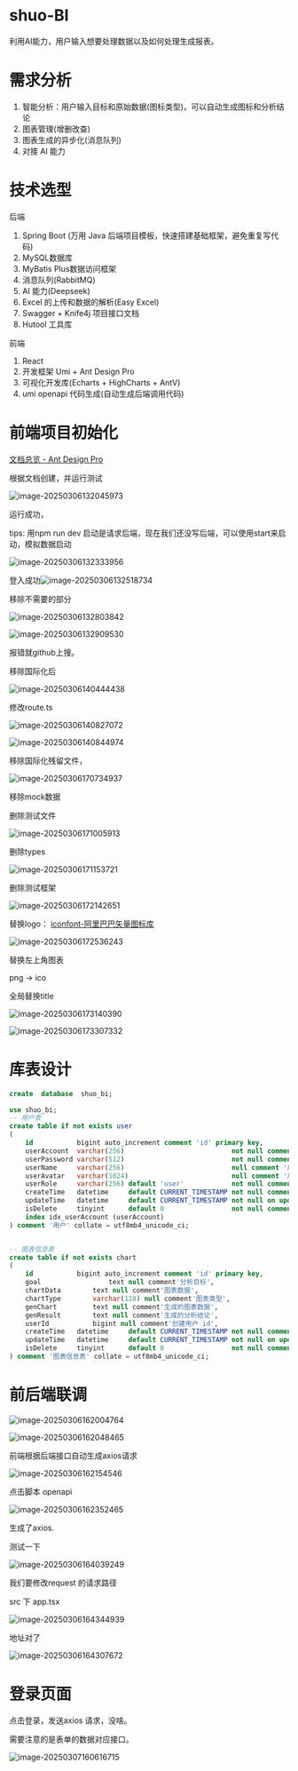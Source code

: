 # shuo-BI

利用AI能力，用户输入想要处理数据以及如何处理生成报表。

# 需求分析

1. 智能分析：用户输入目标和原始数据(图标类型)，可以自动生成图标和分析结论
2. 图表管理(增删改查)
3. 图表生成的异步化(消息队列)
4. 对接 AI 能力

# 技术选型

后端

1. Spring Boot (万用 Java 后端项目模板，快速搭建基础框架，避免重复写代码)
2. MySQL数据库
3. MyBatis Plus数据访问框架
4. 消息队列(RabbitMQ)
5. AI 能力(Deepseek)
6. Excel 的上传和数据的解析(Easy Excel)
7. Swagger + Knife4j 项目接口文档
8. Hutool 工具库



前端

1. React
2. 开发框架 Umi + Ant Design Pro
3. 可视化开发库(Echarts + HighCharts + AntV) 
4. umi openapi 代码生成(自动生成后端调用代码) 



# 前端项目初始化

[文档总览 - Ant Design Pro](https://pro.ant.design/zh-CN/docs/overview)

根据文档创建，并运行测试

![image-20250306132045973](images/开发手册.assets/image-20250306132045973.png)

运行成功，

tips: 用npm run dev 启动是请求后端，现在我们还没写后端，可以使用start来启动，模拟数据启动



![image-20250306132333956](images/开发手册.assets/image-20250306132333956.png)

登入成功![image-20250306132518734](images/开发手册.assets/image-20250306132518734.png)

移除不需要的部分



![image-20250306132803842](images/开发手册.assets/image-20250306132803842.png)

![image-20250306132909530](images/开发手册.assets/image-20250306132909530.png)

报错就github上搜。

移除国际化后

![image-20250306140444438](images/开发手册.assets/image-20250306140444438.png)

修改route.ts

![image-20250306140827072](images/开发手册.assets/image-20250306140827072.png)

![image-20250306140844974](images/开发手册.assets/image-20250306140844974.png)

移除国际化残留文件，

![image-20250306170734937](images/开发手册.assets/image-20250306170734937.png)

移除mock数据

删除测试文件

![image-20250306171005913](images/开发手册.assets/image-20250306171005913.png)

删除types

![image-20250306171153721](images/开发手册.assets/image-20250306171153721.png)

删除测试框架

![image-20250306172142651](images/开发手册.assets/image-20250306172142651.png)

替换logo： [iconfont-阿里巴巴矢量图标库](https://www.iconfont.cn/search/index)

![image-20250306172536243](images/开发手册.assets/image-20250306172536243.png)

替换左上角图表

png -> ico



全局替换title

![image-20250306173140390](images/开发手册.assets/image-20250306173140390.png)

![image-20250306173307332](images/开发手册.assets/image-20250306173307332.png)





# 库表设计

```sql
create  database  shuo_bi;

use shuo_bi;
-- 用户表
create table if not exists user
(
    id           bigint auto_increment comment 'id' primary key,
    userAccount  varchar(256)                           not null comment '账号',
    userPassword varchar(512)                           not null comment '密码',
    userName     varchar(256)                           null comment '用户昵称',
    userAvatar   varchar(1024)                          null comment '用户头像',
    userRole     varchar(256) default 'user'            not null comment '用户角色：user/admin',
    createTime   datetime     default CURRENT_TIMESTAMP not null comment '创建时间',
    updateTime   datetime     default CURRENT_TIMESTAMP not null on update CURRENT_TIMESTAMP comment '更新时间',
    isDelete     tinyint      default 0                 not null comment '是否删除',
    index idx_userAccount (userAccount)
) comment '用户' collate = utf8mb4_unicode_ci;


-- 图表信息表
create table if not exists chart
(
    id           bigint auto_increment comment 'id' primary key,
    goal				 text null comment'分析目标',
    chartData		 text null comment'图表数据',
    chartType		 varchar(128) null comment'图表类型',
    genChart		 text null comment'生成的图表数据',
    genResult		 text null comment'生成的分析结论',
    userId			 bigint null comment'创建用户 id',
    createTime   datetime     default CURRENT_TIMESTAMP not null comment '创建时间',
    updateTime   datetime     default CURRENT_TIMESTAMP not null on update CURRENT_TIMESTAMP comment '更新时间',
    isDelete     tinyint      default 0                 not null comment '是否删除'
) comment '图表信息表' collate = utf8mb4_unicode_ci;
```

# 前后端联调

![image-20250306162004764](images/开发手册.assets/image-20250306162004764.png)

![image-20250306162048465](images/开发手册.assets/image-20250306162048465.png)

前端根据后端接口自动生成axios请求

![image-20250306162154546](images/开发手册.assets/image-20250306162154546.png)

点击脚本 openapi

![image-20250306162352465](images/开发手册.assets/image-20250306162352465.png)

生成了axios.

测试一下

![image-20250306164039249](images/开发手册.assets/image-20250306164039249.png)

我们要修改request 的请求路径

src 下 app.tsx

![image-20250306164344939](images/开发手册.assets/image-20250306164344939.png)







地址对了

![image-20250306164307672](images/开发手册.assets/image-20250306164307672.png)

# 登录页面

点击登录，发送axios 请求，没啥。

需要注意的是表单的数据对应接口。

![image-20250307160616715](images/开发手册.assets/image-20250307160616715.png)

